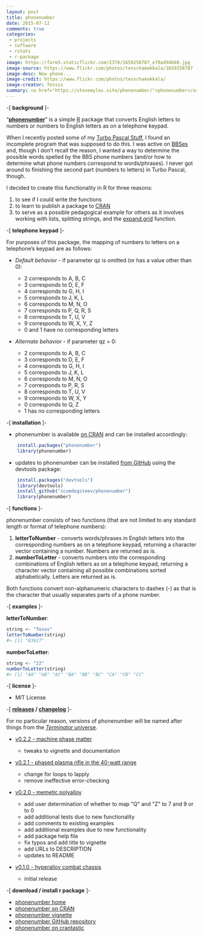 ```yaml
---
layout: post
title: phonenumber
date: 2015-07-12
comments: true
categories: 
 - projects
 - software
 - rstats
 - r-package
image: https://farm3.staticflickr.com/2378/1659258787_e70a494b60.jpg
image-source: https://www.flickr.com/photos/tesschamakkala/1659258787
image-desc: New phone...
image-credit: https://www.flickr.com/photos/tesschamakkala/
image-creator: Tessss
summary: <a href="https://stevemyles.site/phonenumber/">phonenumber</a> is a simple R package that converts English letters to numbers or numbers to English letters as on a telephone keypad
---
```


-[ **background** ]-

“**[phonenumber](https://stevemyles.site/phonenumber/)**” is a simple [R](http://www.r-project.org/) package that converts English letters to numbers or numbers to English letters as on a telephone keypad.

When I recently posted some of my [Turbo Pascal Stuff](https://stevemyles.site/blog/2015/06/19/turbo-pascal-stuff/), I found an incomplete program that was supposed to do this.  I was active on [BBSes](https://en.wikipedia.org/wiki/Bulletin_board_system) and, though I don’t recall the reason, I wanted a way to determine the possible words spelled by the BBS phone numbers (and/or how to determine what phone numbers correspond to words/phrases).  I never got around to finishing the second part (numbers to letters) in Turbo Pascal, though.

I decided to create this functionality in R for three reasons:

1.  to see if I could write the functions
2.  to learn to publish a package to [CRAN](http://cran.r-project.org/)
3.  to serve as a possible pedagogical example for others as it involves working with lists, splitting strings, and the [expand.grid](https://stat.ethz.ch/R-manual/R-devel/library/base/html/expand.grid.html) function.

-[ **telephone keypad** ]-

For purposes of this package, the mapping of numbers to letters on a telephone’s keypad are as follows:

*   _Default behavior_ - if parameter qz is omitted (or has a value other than 0):

    *   2 corresponds to A, B, C
    *   3 corresponds to D, E, F
    *   4 corresponds to G, H, I
    *   5 corresponds to J, K, L
    *   6 corresponds to M, N, O
    *   7 corresponds to P, Q, R, S
    *   8 corresponds to T, U, V
    *   9 corresponds to W, X, Y, Z
    *   0 and 1 have no corresponding letters
*   _Alternate behavior_ - if parameter qz = 0:

    *   2 corresponds to A, B, C
    *   3 corresponds to D, E, F
    *   4 corresponds to G, H, I
    *   5 corresponds to J, K, L
    *   6 corresponds to M, N, O
    *   7 corresponds to P, R, S
    *   8 corresponds to T, U, V
    *   9 corresponds to W, X, Y
    *   0 corresponds to Q, Z
    *   1 has no corresponding letters

-[ **installation** ]-

*   phonenumber is available [on CRAN](http://cran.r-project.org/web/packages/phonenumber/index.html) and can be installed accordingly: 

```r
    install.packages("phonenumber")
    library(phonenumber)
```

*   updates to phonenumber can be installed [from GitHub](https://github.com/scumdogsteev/phonenumber) using the devtools package:

```r
    install.packages("devtools")
    library(devtools)
    install_github("scumdogsteev/phonenumber")
    library(phonenumber)
```

-[ **functions** ]-

phonenumber consists of two functions (that are not limited to any standard length or format of telephone numbers):

1.  **letterToNumber** - converts words/phrases in English letters into the corresponding numbers as on a telephone keypad, returning a character vector containing a number.  Numbers are returned as is.
2.  **numberToLetter** - converts numbers into the corresponding combinations of English letters as on a telephone keypad, returning a character vector containing all possible combinations sorted alphabetically.  Letters are returned as is.

Both functions convert non-alphanumeric characters to dashes (-) as that is the character that usually separates parts of a phone number.

-[ **examples** ]-

**letterToNumber**:

```r
string <- "Texas" 
letterToNumber(string) 
#> [1] "83927"
```

**numberToLetter**:

```r
string <- "22" 
numberToLetter(string) 
#> [1] "AA" "AB" "AC" "BA" "BB" "BC" "CA" "CB" "CC"
```

-[ **license** ]-

*   MIT License

-[ **[releases](https://github.com/scumdogsteev/phonenumber/releases) / [changelog](https://stevemyles.site/phonenumber/news/index.html)** ]-

For no particular reason, versions of phonenumber will be named after things from the [_Terminator_ universe](https://en.wikipedia.org/wiki/Terminator_(franchise)).

*   [v0.2.2 - machine phase matter](https://github.com/scumdogsteev/phonenumber/releases/tag/v0.2.2)

    *   tweaks to vignette and documentation
*   [v0.2.1 - phased plasma rifle in the 40-watt range](https://github.com/scumdogsteev/phonenumber/releases/tag/v0.2.1)

    *   change for loops to lapply
    *   remove ineffective error-checking
*   [v0.2.0 - memetic polyalloy](https://github.com/scumdogsteev/phonenumber/releases/tag/v0.2.0)

    *   add user determination of whether to map "Q" and "Z" to 7 and 9 or to 0
    *   add additional tests due to new functionality
    *   add comments to existing examples
    *   add additional examples due to new functionality
    *   add package help file
    *   fix typos and add title to vignette
    *   add URLs to DESCRIPTION
    *   updates to README
*   [v0.1.0 - hyperalloy combat chassis](https://github.com/scumdogsteev/phonenumber/releases/tag/v0.1.0)

    *   initial release

-[ **download / install r package** ]-

*   [phonenumber home](https://stevemyles.site/phonenumber/)
*   [phonenumber on CRAN](https://CRAN.R-project.org/package=phonenumber)
*   [phonenumber vignette](https://cran.r-project.org/web/packages/phonenumber/vignettes/phonenumber.html)
*   [phonenumber GitHub repository](https://github.com/scumdogsteev/phonenumber)
*   [phonenumber on crantastic](http://crantastic.org/packages/phonenumber)
